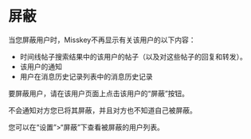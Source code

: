 # 屏蔽

当您屏蔽用户时，Misskey不再显示有关该用户的以下内容：

* 时间线帖子搜索结果中的该用户的帖子（以及对这些帖子的回复和转发）。
* 该用户的通知
* 用户在消息历史记录列表中的消息历史记录

要屏蔽用户，请在该用户页面上点击该用户的“屏蔽”按钮。

不会通知对方您已将其屏蔽，并且对方也不知道自己被屏蔽。

您可以在“设置”>“屏蔽”下查看被屏蔽的用户列表。
